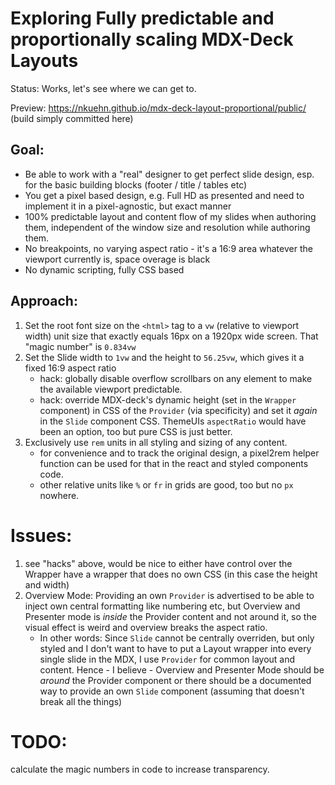 # Exploring Fully predictable and proportionally scaling MDX-Deck Layouts

Status: Works, let's see where we can get to.

Preview: https://nkuehn.github.io/mdx-deck-layout-proportional/public/ (build simply committed here)

## Goal:

- Be able to work with a "real" designer to get perfect slide design, esp. for the basic building blocks (footer / title / tables etc)
- You get a pixel based design, e.g. Full HD as presented and need to implement it in a pixel-agnostic, but exact manner
- 100% predictable layout and content flow of my slides when authoring them, independent of the window size and resolution while authoring them.
- No breakpoints, no varying aspect ratio - it's a 16:9 area whatever the viewport currently is, space overage is black
- No dynamic scripting, fully CSS based

## Approach:

1.  Set the root font size on the `<html>` tag to a `vw` (relative to viewport width) unit size that exactly equals 16px on a 1920px wide screen. That "magic number" is `0.834vw`
1.  Set the Slide width to `1vw` and the height to `56.25vw`, which gives it a fixed 16:9 aspect ratio
    - hack: globally disable overflow scrollbars on any element to make the available viewport predictable.
    - hack: override MDX-deck's dynamic height (set in the `Wrapper` component) in CSS of the `Provider` (via specificity) and set it _again_ in the `Slide` component CSS. ThemeUIs `aspectRatio` would have been an option, too but pure CSS is just better.
1.  Exclusively use `rem` units in all styling and sizing of any content.
    - for convenience and to track the original design, a pixel2rem helper function can be used for that in the react and styled components code.
    - other relative units like `%` or `fr` in grids are good, too but no `px` nowhere.

# Issues:

1. see "hacks" above, would be nice to either have control over the Wrapper have a wrapper that does no own CSS (in this case the height and width)
1. Overview Mode: Providing an own `Provider` is advertised to be able to inject own central formatting like numbering etc, but Overview and Presenter mode is _inside_ the Provider content and not around it, so the visual effect is weird and overview breaks the aspect ratio.
   - In other words: Since `Slide` cannot be centrally overriden, but only styled and I don't want to have to put a Layout wrapper into every single slide in the MDX, I use `Provider` for common layout and content. Hence - I believe - Overview and Presenter Mode should be _around_ the Provider component or there should be a documented way to provide an own `Slide` component (assuming that doesn't break all the things)

# TODO:

calculate the magic numbers in code to increase transparency.
